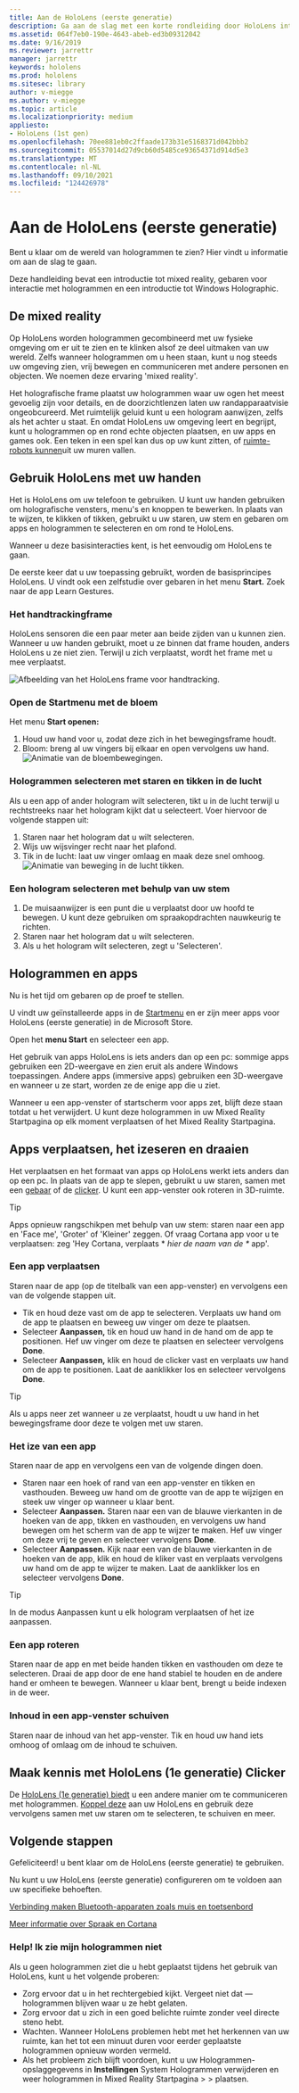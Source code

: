 ```yaml
---
title: Aan de HoloLens (eerste generatie)
description: Ga aan de slag met een korte rondleiding door HoloLens interface (1e generatie), functies voor handtracking en het gebruik van holografische toepassingen.
ms.assetid: 064f7eb0-190e-4643-abeb-ed3b09312042
ms.date: 9/16/2019
ms.reviewer: jarrettr
manager: jarrettr
keywords: hololens
ms.prod: hololens
ms.sitesec: library
author: v-miegge
ms.author: v-miegge
ms.topic: article
ms.localizationpriority: medium
appliesto:
- HoloLens (1st gen)
ms.openlocfilehash: 70ee881eb0c2ffaade173b31e5168371d042bbb2
ms.sourcegitcommit: 05537014d27d9cb60d5485ce93654371d914d5e3
ms.translationtype: MT
ms.contentlocale: nl-NL
ms.lasthandoff: 09/10/2021
ms.locfileid: "124426978"
---
```

# <a name="getting-around-hololens-1st-gen"></a>Aan de HoloLens (eerste generatie)

Bent u klaar om de wereld van hologrammen te zien? Hier vindt u informatie om aan de slag te gaan.

Deze handleiding bevat een introductie tot mixed reality, gebaren voor interactie met hologrammen en een introductie tot Windows Holographic.

## <a name="discover-mixed-reality"></a>De mixed reality

Op HoloLens worden hologrammen gecombineerd met uw fysieke omgeving om er uit te zien en te klinken alsof ze deel uitmaken van uw wereld. Zelfs wanneer hologrammen om u heen staan, kunt u nog steeds uw omgeving zien, vrij bewegen en communiceren met andere personen en objecten. We noemen deze ervaring 'mixed reality'.

Het holografische frame plaatst uw hologrammen waar uw ogen het meest gevoelig zijn voor details, en de doorzichtlenzen laten uw randapparaatvisie ongeobcureerd. Met ruimtelijk geluid kunt u een hologram aanwijzen, zelfs als het achter u staat. En omdat HoloLens uw omgeving leert en begrijpt, kunt u hologrammen op en rond echte objecten plaatsen, en uw apps en games ook. Een teken in een spel kan dus op uw kunt zitten, of [ruimte-robots kunnen](https://www.microsoft.com/store/apps/9nblggh5fv3j)uit uw muren vallen.

## <a name="use-hololens-with-your-hands"></a>Gebruik HoloLens met uw handen

Het is HoloLens om uw telefoon te gebruiken. U kunt uw handen gebruiken om holografische vensters, menu's en knoppen te bewerken.  In plaats van te wijzen, te klikken of tikken, gebruikt u uw staren, uw stem en gebaren om apps en hologrammen te selecteren en om rond te HoloLens. [](hololens-cortana.md)

Wanneer u deze basisinteracties kent, is het eenvoudig om HoloLens te gaan.

De eerste keer dat u uw toepassing gebruikt, worden de basisprincipes HoloLens. U vindt ook een zelfstudie over gebaren in het menu **Start.** Zoek naar de app Learn Gestures.

### <a name="the-hand-tracking-frame"></a>Het handtrackingframe

HoloLens sensoren die een paar meter aan beide zijden van u kunnen zien. Wanneer u uw handen gebruikt, moet u ze binnen dat frame houden, anders HoloLens u ze niet zien. Terwijl u zich verplaatst, wordt het frame met u mee verplaatst.  

![Afbeelding van het HoloLens frame voor handtracking.](./images/hololens-2-gesture-frame.png)

### <a name="open-the-start-menu-with-bloom"></a>Open de Startmenu met de bloem

Het menu **Start openen:**

1. Houd uw hand voor u, zodat deze zich in het bewegingsframe houdt.
1. Bloom: breng al uw vingers bij elkaar en open vervolgens uw hand.
  ![Animatie van de bloembewegingen.](./images/hololens-bloom.gif)

### <a name="select-holograms-with-gaze-and-air-tap"></a>Hologrammen selecteren met staren en tikken in de lucht

Als u een app of ander hologram wilt selecteren, tikt u in de lucht terwijl u rechtstreeks naar het hologram kijkt dat u selecteert. Voer hiervoor de volgende stappen uit:

1. Staren naar het hologram dat u wilt selecteren.
1. Wijs uw wijsvinger recht naar het plafond.
1. Tik in de lucht: laat uw vinger omlaag en maak deze snel omhoog.
   ![Animatie van beweging in de lucht tikken.](./images/hololens-air-tap.gif)

### <a name="select-a-hologram-by-using-your-voice"></a>Een hologram selecteren met behulp van uw stem

1. De muisaanwijzer is een punt die u verplaatst door uw hoofd te bewegen. U kunt deze gebruiken om spraakopdrachten nauwkeurig te richten.
1. Staren naar het hologram dat u wilt selecteren.
1. Als u het hologram wilt selecteren, zegt u 'Selecteren'.

## <a name="holograms-and-apps"></a>Hologrammen en apps

Nu is het tijd om gebaren op de proef te stellen.

U vindt uw geïnstalleerde apps in de [Startmenu](holographic-home.md) en er zijn meer apps voor HoloLens (eerste generatie) in de Microsoft Store.

Open het **menu Start** en selecteer een app.

Het gebruik van apps HoloLens is iets anders dan op een pc: sommige apps gebruiken een 2D-weergave en zien eruit als andere Windows toepassingen. Andere apps (immersive apps) gebruiken een 3D-weergave en wanneer u ze start, worden ze de enige app die u ziet.

Wanneer u een app-venster of startscherm voor apps zet, blijft deze staan totdat u het verwijdert. U kunt deze hologrammen in uw Mixed Reality Startpagina op elk moment verplaatsen of het Mixed Reality Startpagina.

## <a name="move-resize-and-rotate-apps"></a>Apps verplaatsen, het izeseren en draaien

Het verplaatsen en het formaat van apps op HoloLens werkt iets anders dan op een pc. In plaats van de app te slepen, gebruikt u uw staren, samen met een [gebaar](https://support.microsoft.com/help/12644/hololens-use-gestures) of de [clicker](hololens1-clicker.md). U kunt een app-venster ook roteren in 3D-ruimte.

> [!TIP]
> Apps opnieuw rangschikpen met behulp van uw stem: staren naar een app en 'Face me', 'Groter' of 'Kleiner' zeggen. Of vraag Cortana app voor u te verplaatsen: zeg 'Hey Cortana, verplaats \* *hier de naam van de \** app'.

### <a name="move-an-app"></a>Een app verplaatsen

Staren naar de app (op de titelbalk van een app-venster) en vervolgens een van de volgende stappen uit.

- Tik en houd deze vast om de app te selecteren. Verplaats uw hand om de app te plaatsen en beweeg uw vinger om deze te plaatsen.
- Selecteer **Aanpassen,** tik en houd uw hand in de hand om de app te positionen. Hef uw vinger om deze te plaatsen en selecteer vervolgens **Done**.
- Selecteer **Aanpassen,** klik en houd de clicker vast en verplaats uw hand om de app te positionen. Laat de aanklikker los en selecteer vervolgens **Done**.

> [!TIP]
> Als u apps neer zet wanneer u ze verplaatst, houdt u uw hand in het bewegingsframe door deze te volgen met uw staren.

### <a name="resize-an-app"></a>Het ize van een app

Staren naar de app en vervolgens een van de volgende dingen doen.

- Staren naar een hoek of rand van een app-venster en tikken en vasthouden. Beweeg uw hand om de grootte van de app te wijzigen en steek uw vinger op wanneer u klaar bent.
- Selecteer **Aanpassen.** Staren naar een van de blauwe vierkanten in de hoeken van de app, tikken en vasthouden, en vervolgens uw hand bewegen om het scherm van de app te wijzer te maken. Hef uw vinger om deze vrij te geven en selecteer vervolgens **Done**.
- Selecteer **Aanpassen.** Kijk naar een van de blauwe vierkanten in de hoeken van de app, klik en houd de kliker vast en verplaats vervolgens uw hand om de app te wijzer te maken. Laat de aanklikker los en selecteer vervolgens **Done**.

> [!TIP]
> In de modus Aanpassen kunt u elk hologram verplaatsen of het ize aanpassen.

### <a name="rotate-an-app"></a>Een app roteren

Staren naar de app en met beide handen tikken en vasthouden om deze te selecteren. Draai de app door de ene hand stabiel te houden en de andere hand er omheen te bewegen. Wanneer u klaar bent, brengt u beide indexen in de weer.

### <a name="scroll-content-in-an-app-window"></a>Inhoud in een app-venster schuiven

Staren naar de inhoud van het app-venster. Tik en houd uw hand iets omhoog of omlaag om de inhoud te schuiven.

## <a name="meet-the-hololens-1st-gen-clicker"></a>Maak kennis met HoloLens (1e generatie) Clicker

De [HoloLens (1e generatie) biedt](hololens1-clicker.md) u een andere manier om te communiceren met hologrammen. [Koppel deze](hololens-connect-devices.md) aan uw HoloLens en gebruik deze vervolgens samen met uw staren om te selecteren, te schuiven en meer.

## <a name="next-steps"></a>Volgende stappen

Gefeliciteerd! u bent klaar om de HoloLens (eerste generatie) te gebruiken.

Nu kunt u uw HoloLens (eerste generatie) configureren om te voldoen aan uw specifieke behoeften.

[Verbinding maken Bluetooth-apparaten zoals muis en toetsenbord](hololens-connect-devices.md)

[Meer informatie over Spraak en Cortana](hololens-cortana.md)

### <a name="help-i-dont-see-my-holograms"></a>Help! Ik zie mijn hologrammen niet

Als u geen hologrammen ziet die u hebt geplaatst tijdens het gebruik van HoloLens, kunt u het volgende proberen:

- Zorg ervoor dat u in het rechtergebied kijkt. Vergeet niet dat &mdash; hologrammen blijven waar u ze hebt gelaten.
- Zorg ervoor dat u zich in een goed belichte ruimte zonder veel directe steno hebt.
- Wachten. Wanneer HoloLens problemen hebt met het herkennen van uw ruimte, kan het tot een minuut duren voor eerder geplaatste hologrammen opnieuw worden vermeld.
- Als het probleem zich blijft voordoen, kunt u uw Hologrammen-opslaggegevens in **Instellingen** System Hologrammen verwijderen en weer hologrammen in Mixed Reality Startpagina  >    >  plaatsen.
